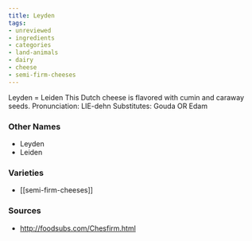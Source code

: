 ```yaml
---
title: Leyden
tags:
- unreviewed
- ingredients
- categories
- land-animals
- dairy
- cheese
- semi-firm-cheeses
---
```

Leyden = Leiden This Dutch cheese is flavored with cumin and caraway seeds. Pronunciation: LIE-dehn Substitutes: Gouda OR Edam

### Other Names

* Leyden
* Leiden

### Varieties

* [[semi-firm-cheeses]]

### Sources
* http://foodsubs.com/Chesfirm.html
